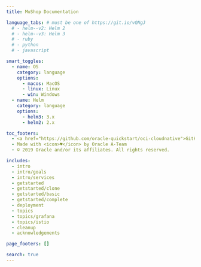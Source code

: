```yaml
---
title: MuShop Documentation

language_tabs: # must be one of https://git.io/vQNgJ
  # - helm--v2: Helm 2
  # - helm--v3: Helm 3
  # - ruby
  # - python
  # - javascript

smart_toggles:
  - name: OS
    category: language
    options:
      - macos: MacOS
      - linux: Linux
      - win: Windows
  - name: Helm
    category: language
    options:
      - helm3: 3.x
      - helm2: 2.x

toc_footers:
  - <a href="https://github.com/oracle-quickstart/oci-cloudnative">GitHub Project</a>
  - Made with <icon>♥</icon> by Oracle A-Team
  - © 2019 Oracle and/or its affiliates. All rights reserved.

includes:
  - intro
  - intro/goals
  - intro/services
  - getstarted
  - getstarted/clone
  - getstarted/basic
  - getstarted/complete
  - deployment
  - topics
  - topics/grafana
  - topics/istio
  - cleanup
  - acknowledgements

page_footers: []

search: true
---
```

